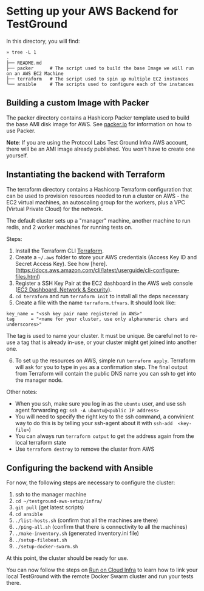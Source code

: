 # Setting up your AWS Backend for TestGround

In this directory, you will find:

```
» tree -L 1
.
├── README.md
├── packer      # The script used to build the base Image we will run on an AWS EC2 Machine
├── terraform   # The script used to spin up multiple EC2 instances
└── ansible     # The scripts used to configure each of the instances
```

## Building a custom Image with Packer

The packer directory contains a Hashicorp Packer template used to build the base AMI disk image for AWS. See [packer.io](https://www.packer.io/) for information on how to use Packer.

**Note**: If you are using the Protocol Labs Test Ground Infra AWS account, there will be an AMI image already published. You won't have to create one yourself.

## Instantiating the backend with Terraform

The terraform directory contains a Hashicorp Terraform configuration that can be used to provision resources needed to run a cluster on AWS - the EC2 virtual machines, an autoscaling group for the workers, plus a VPC (Virtual Private Cloud) for the network.

The default cluster sets up a "manager" machine, another machine to run redis, and 2 worker machines for running tests on.

Steps:

1. Install the Terraform CLI [Terraform](https://www.terraform.io/).
2. Create a `~/.aws` folder to store your AWS credentials (Access Key ID and Secret Access Key). See how [here].(https://docs.aws.amazon.com/cli/latest/userguide/cli-configure-files.html)
3. Register a SSH Key Pair at the EC2 dashboard in the AWS web console ([EC2 Dashboard, Network & Security](https://us-west-2.console.aws.amazon.com/ec2/home?region=us-west-2#KeyPairs:sort=keyName)).
4. `cd terraform` and run `terraform init` to install all the deps necessary
5. Create a file with the name `terraform.tfvars`. It should look like:

```
key_name = "<ssh key pair name registered in AWS>"
tag      = "<name for your cluster, use only alphanumeric chars and underscores>"
```

The tag is used to name your cluster. It must be unique. Be careful not to re-use a tag that is already in-use, or your cluster might get joined into another one.

6. To set up the resources on AWS, simple run `terraform apply`. Terraform will ask for you to type in `yes` as a confirmation step. The final output from Terraform will contain the public DNS name you can ssh to get into the manager node.

Other notes:

- When you ssh, make sure you log in as the `ubuntu` user, and use ssh agent forwarding eg: `ssh -A ubuntu@<public IP address>`
- You will need to specify the right key to the ssh command, a convinient way to do this is by telling your ssh-agent about it with `ssh-add  <key-file>`)
- You can always run `terraform output` to get the address again from the local terraform state
- Use `terraform destroy` to remove the cluster from AWS

## Configuring the backend with Ansible

For now, the following steps are necessary to configure the cluster:

1. ssh to the manager machine
2. `cd ~/testground-aws-setup/infra/`
3. `git pull` (get latest scripts)
4. `cd ansible`
5. `./list-hosts.sh` (confirm that all the machines are there)
6. `./ping-all.sh` (confirm that there is connectivity to all the machines)
7. `./make-inventory.sh` (generated inventory.ini file)
8. `./setup-filebeat.sh`
9. `./setup-docker-swarm.sh`

At this point, the cluster should be ready for use.

You can now follow the steps on [Run on Cloud Infra](../README.md#running-a-test-plan-on-the-testground-cloud-infrastructure) to learn how to link your local TestGround with the remote Docker Swarm cluster and run your tests there.
